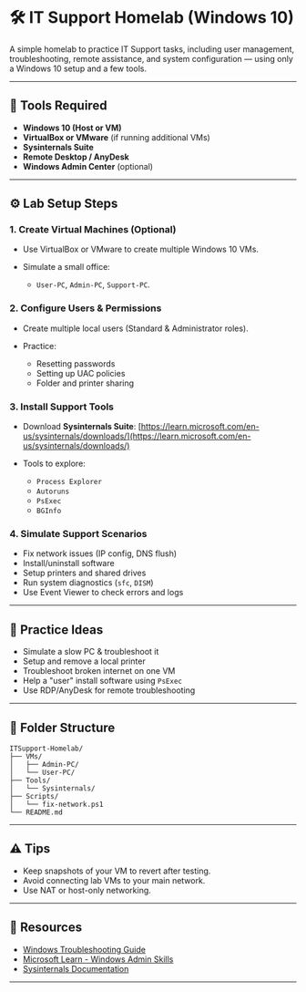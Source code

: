 # 🛠️ IT Support Homelab (Windows 10)

A simple homelab to practice IT Support tasks, including user management, troubleshooting, remote assistance, and system configuration — using only a Windows 10 setup and a few tools.

---

## 🧰 Tools Required

* **Windows 10 (Host or VM)**
* **VirtualBox or VMware** (if running additional VMs)
* **Sysinternals Suite**
* **Remote Desktop / AnyDesk**
* **Windows Admin Center** (optional)

---

## ⚙️ Lab Setup Steps

### 1. Create Virtual Machines (Optional)

* Use VirtualBox or VMware to create multiple Windows 10 VMs.
* Simulate a small office:

  * `User-PC`, `Admin-PC`, `Support-PC`.

### 2. Configure Users & Permissions

* Create multiple local users (Standard & Administrator roles).
* Practice:

  * Resetting passwords
  * Setting up UAC policies
  * Folder and printer sharing

### 3. Install Support Tools

* Download **Sysinternals Suite**:
  [https://learn.microsoft.com/en-us/sysinternals/downloads/](https://learn.microsoft.com/en-us/sysinternals/downloads/)
* Tools to explore:

  * `Process Explorer`
  * `Autoruns`
  * `PsExec`
  * `BGInfo`

### 4. Simulate Support Scenarios

* Fix network issues (IP config, DNS flush)
* Install/uninstall software
* Setup printers and shared drives
* Run system diagnostics (`sfc`, `DISM`)
* Use Event Viewer to check errors and logs

---

## 🧪 Practice Ideas

* Simulate a slow PC & troubleshoot it
* Setup and remove a local printer
* Troubleshoot broken internet on one VM
* Help a "user" install software using `PsExec`
* Use RDP/AnyDesk for remote troubleshooting

---

## 📁 Folder Structure

```
ITSupport-Homelab/
├── VMs/
│   ├── Admin-PC/
│   └── User-PC/
├── Tools/
│   └── Sysinternals/
├── Scripts/
│   └── fix-network.ps1
└── README.md
```

---

## ⚠️ Tips

* Keep snapshots of your VM to revert after testing.
* Avoid connecting lab VMs to your main network.
* Use NAT or host-only networking.

---

## 📎 Resources

* [Windows Troubleshooting Guide](https://support.microsoft.com/en-us/windows)
* [Microsoft Learn - Windows Admin Skills](https://learn.microsoft.com/en-us/training/windows/)
* [Sysinternals Documentation](https://learn.microsoft.com/en-us/sysinternals/)

---
